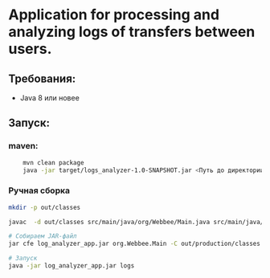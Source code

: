 #  Application for processing and analyzing logs of transfers between users.

## Требования:
- Java 8 или новее

## Запуск:

### maven:

``` bash    
    mvn clean package
    java -jar target/logs_analyzer-1.0-SNAPSHOT.jar <Путь до директории с логами>
```

### Ручная сборка
```bash
mkdir -p out/classes

javac  -d out/classes src/main/java/org/Webbee/Main.java src/main/java/org/Webbee/model/*.java src/main/java/org/Webbee/services/*.java src/main/java/org/Webbee/exceptions/*.java

# Собираем JAR-файл
jar cfe log_analyzer_app.jar org.Webbee.Main -C out/production/classes .

# Запуск
java -jar log_analyzer_app.jar logs